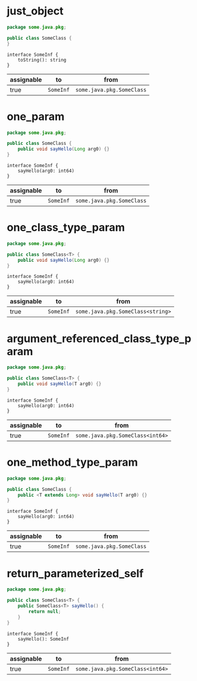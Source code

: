 # just_object

```java
package some.java.pkg;

public class SomeClass {
}
```

```dexscript
interface SomeInf {
    toString(): string
}
```

| assignable | to        | from                      |
| ---------- | --------- | ------------------------- |
| true       | `SomeInf` | `some.java.pkg.SomeClass` |

# one_param

```java
package some.java.pkg;

public class SomeClass {
    public void sayHello(Long arg0) {}
}
```

```dexscript
interface SomeInf {
    sayHello(arg0: int64)
}
```

| assignable | to        | from                      |
| ---------- | --------- | ------------------------- |
| true       | `SomeInf` | `some.java.pkg.SomeClass` |

# one_class_type_param

```java
package some.java.pkg;

public class SomeClass<T> {
    public void sayHello(Long arg0) {}
}
```

```dexscript
interface SomeInf {
    sayHello(arg0: int64)
}
```

| assignable | to        | from                      |
| ---------- | --------- | ------------------------- |
| true       | `SomeInf` | `some.java.pkg.SomeClass<string>` |

# argument_referenced_class_type_param

```java
package some.java.pkg;

public class SomeClass<T> {
    public void sayHello(T arg0) {}
}
```

```dexscript
interface SomeInf {
    sayHello(arg0: int64)
}
```

| assignable | to        | from                      |
| ---------- | --------- | ------------------------- |
| true       | `SomeInf` | `some.java.pkg.SomeClass<int64>` |

# one_method_type_param

```java
package some.java.pkg;

public class SomeClass {
    public <T extends Long> void sayHello(T arg0) {}
}
```

```dexscript
interface SomeInf {
    sayHello(arg0: int64)
}
```

| assignable | to        | from                      |
| ---------- | --------- | ------------------------- |
| true       | `SomeInf` | `some.java.pkg.SomeClass` |

# return_parameterized_self

```java
package some.java.pkg;

public class SomeClass<T> {
    public SomeClass<T> sayHello() {
        return null;
    }
}
```

```dexscript
interface SomeInf {
    sayHello(): SomeInf
}
```

| assignable | to        | from                      |
| ---------- | --------- | ------------------------- |
| true       | `SomeInf` | `some.java.pkg.SomeClass<int64>` |